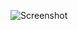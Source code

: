 ![Screenshot](https://raw.githubusercontent.com/Cryakl/Ultimate-RAT-Collection/refs/heads/main/GayOl/GayOL%20v1.6/Screenshot.png)
